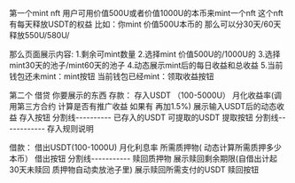 


第一个mint nft
用户可用价值500U或者价值1000U的本币来mint一个nft
这个nft有每天释放USDT的权益 比如：你mint 价值500U本币的 那么可以分30天/60天释放550U/580U/

那么页面展示内容:
1.剩余可mint数量
2.选择mint 价值500U的/1000U的
3.选择mint30天的池子/mint60天的池子
4.动态展示mint后的每日收益和总收益
5.当前钱包还未mint：mint按钮
   当前钱包已经mint：领取收益按钮

第二个 借贷 你要展示的东西 
存款：
存入USDT （100-5000U）
月化收益率(调用第三方合约 计算是否有推广收益 如果有 再加1.5%)
展示输入USDT后的动态收益
存入按钮
分割线----------
已存入的USDT
可提取的USDT
提取按钮
分割线------------
存入规则说明

借款：
借出USDT(100-1000U)
月化利息率
所需质押物( 动态计算所需质押多少本币）
借出按钮
分割线-----------
赎回质押物
展示赎回剩余期限(自借出计起 30天未赎回 质押物自动卖放池子里)
展示赎回所需支付的USDT
赎回按钮